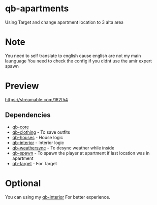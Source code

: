 # qb-apartments
Using Target and change apartment location to 3 alta area

# Note
You need to self translate to english cause english are not my main launguage
You need to check the config if you didnt use the amir expert spawn

# Preview
https://streamable.com/182f54

## Dependencies
- [qb-core](https://github.com/qbcore-framework/qb-core)
- [qb-clothing](https://github.com/qbcore-framework/qb-clothing) - To save outfits
- [qb-houses](https://github.com/qbcore-framework/qb-houses) - House logic
- [qb-interior](https://github.com/qbcore-framework/qb-interior) - Interior logic
- [qb-weathersync](https://github.com/qbcore-framework/qb-weathersync) - To desync weather while inside
- [qb-spawn](https://github.com/qbcore-framework/qb-spawn) - To spawn the player at apartment if last location was in apartment
- [qb-target](https://github.com/qbcore-framework/qb-target) - For Target
 
 # Optional
 You can using my [qb-interior](https://github.com/qbcore-framework/qb-interior) For better experience.

